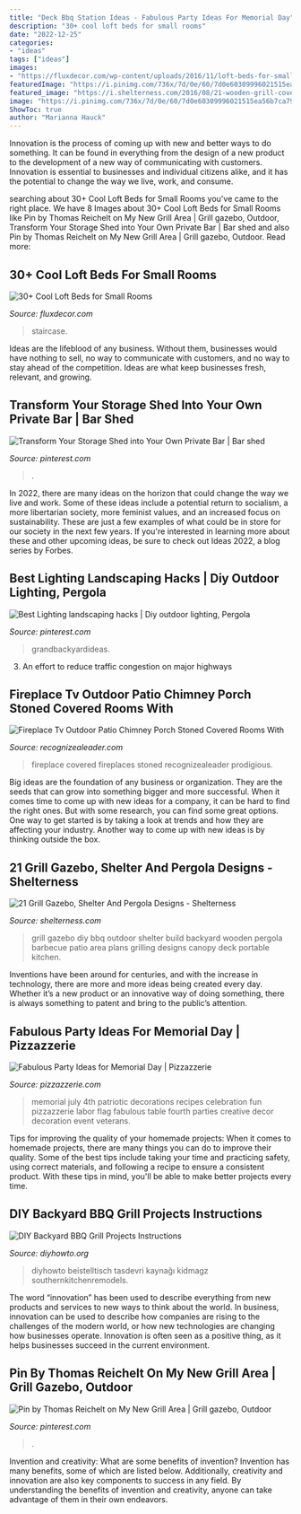 ```yaml
---
title: "Deck Bbq Station Ideas - Fabulous Party Ideas For Memorial Day"
description: "30+ cool loft beds for small rooms"
date: "2022-12-25"
categories:
- "ideas"
tags: ["ideas"]
images:
- "https://fluxdecor.com/wp-content/uploads/2016/11/loft-beds-for-small-rooms/19-loft-beds-for-small-rooms.jpg"
featuredImage: "https://i.pinimg.com/736x/7d/0e/60/7d0e60309996021515ea56b7ca792952--backyard-bar-patio-bar.jpg"
featured_image: "https://i.shelterness.com/2016/08/21-wooden-grill-cover-to-use-climbing-plants-on-its-sides.jpg"
image: "https://i.pinimg.com/736x/7d/0e/60/7d0e60309996021515ea56b7ca792952--backyard-bar-patio-bar.jpg"
ShowToc: true
author: "Marianna Hauck"
---
```



Innovation is the process of coming up with new and better ways to do something. It can be found in everything from the design of a new product to the development of a new way of communicating with customers. Innovation is essential to businesses and individual citizens alike, and it has the potential to change the way we live, work, and consume.

	

		
searching about 30+ Cool Loft Beds for Small Rooms you've came to the right place. We have 8 Images about 30+ Cool Loft Beds for Small Rooms like Pin by Thomas Reichelt on My New Grill Area | Grill gazebo, Outdoor, Transform Your Storage Shed into Your Own Private Bar | Bar shed and also Pin by Thomas Reichelt on My New Grill Area | Grill gazebo, Outdoor. Read more:
		
    
## 30+ Cool Loft Beds For Small Rooms

<img loading=lazy src="https://fluxdecor.com/wp-content/uploads/2016/11/loft-beds-for-small-rooms/19-loft-beds-for-small-rooms.jpg" onerror="this.onerror=null;this.src='https://tse4.mm.bing.net/th?id=OIP.PhBgPLzcr5e0OYfx-p7TwAHaHa&amp;pid=15.1';" alt="30+ Cool Loft Beds for Small Rooms">

_Source: fluxdecor.com_

>staircase. 

	

Ideas are the lifeblood of any business. Without them, businesses would have nothing to sell, no way to communicate with customers, and no way to stay ahead of the competition. Ideas are what keep businesses fresh, relevant, and growing.

    
## Transform Your Storage Shed Into Your Own Private Bar | Bar Shed

<img loading=lazy src="https://i.pinimg.com/736x/7d/0e/60/7d0e60309996021515ea56b7ca792952--backyard-bar-patio-bar.jpg" onerror="this.onerror=null;this.src='https://tse2.mm.bing.net/th?id=OIP.GCnctIiKeLciRhH-PrlPHQHaFi&amp;pid=15.1';" alt="Transform Your Storage Shed into Your Own Private Bar | Bar shed">

_Source: pinterest.com_

>. 

	

In 2022, there are many ideas on the horizon that could change the way we live and work. Some of these ideas include a potential return to socialism, a more libertarian society, more feminist values, and an increased focus on sustainability. These are just a few examples of what could be in store for our society in the next few years. If you're interested in learning more about these and other upcoming ideas, be sure to check out Ideas 2022, a blog series by Forbes.

    
## Best Lighting Landscaping Hacks | Diy Outdoor Lighting, Pergola

<img loading=lazy src="https://i.pinimg.com/736x/b3/65/cc/b365cca4391a05b71d5b87afbfa6eb2b.jpg" onerror="this.onerror=null;this.src='https://tse3.mm.bing.net/th?id=OIP.FgxwX8GJt-VifL216fy4UgHaFj&amp;pid=15.1';" alt="Best Lighting landscaping hacks | Diy outdoor lighting, Pergola">

_Source: pinterest.com_

>grandbackyardideas. 

	

3. An effort to reduce traffic congestion on major highways 

    
## Fireplace Tv Outdoor Patio Chimney Porch Stoned Covered Rooms With

<img loading=lazy src="http://www.recognizealeader.com/bigbox/fi/outdoor-fireplace-porch-stoned-covered_outdoor-patio-and-backyard.jpg" onerror="this.onerror=null;this.src='https://tse1.mm.bing.net/th?id=OIP.33i6txhrbJ9lvom7a5_8TwHaFj&amp;pid=15.1';" alt="Fireplace Tv Outdoor Patio Chimney Porch Stoned Covered Rooms With">

_Source: recognizealeader.com_

>fireplace covered fireplaces stoned recognizealeader prodigious. 

	

Big ideas are the foundation of any business or organization. They are the seeds that can grow into something bigger and more successful. When it comes time to come up with new ideas for a company, it can be hard to find the right ones. But with some research, you can find some great options. One way to get started is by taking a look at trends and how they are affecting your industry. Another way to come up with new ideas is by thinking outside the box.

    
## 21 Grill Gazebo, Shelter And Pergola Designs - Shelterness

<img loading=lazy src="https://i.shelterness.com/2016/08/21-wooden-grill-cover-to-use-climbing-plants-on-its-sides.jpg" onerror="this.onerror=null;this.src='https://tse3.mm.bing.net/th?id=OIP.xhf0XhVWD2zoYMVGzhSDRAHaMW&amp;pid=15.1';" alt="21 Grill Gazebo, Shelter And Pergola Designs - Shelterness">

_Source: shelterness.com_

>grill gazebo diy bbq outdoor shelter build backyard wooden pergola barbecue patio area plans grilling designs canopy deck portable kitchen. 

	

Inventions have been around for centuries, and with the increase in technology, there are more and more ideas being created every day. Whether it’s a new product or an innovative way of doing something, there is always something to patent and bring to the public’s attention.

    
## Fabulous Party Ideas For Memorial Day | Pizzazzerie

<img loading=lazy src="http://pizzazzerie.com/wp-content/uploads/2011/05/memorial-day-party-ideas-e1306126098967.jpg" onerror="this.onerror=null;this.src='https://tse4.mm.bing.net/th?id=OIP.R-ar1tOorSmz1BSncdfXuAHaLH&amp;pid=15.1';" alt="Fabulous Party Ideas for Memorial Day | Pizzazzerie">

_Source: pizzazzerie.com_

>memorial july 4th patriotic decorations recipes celebration fun pizzazzerie labor flag fabulous table fourth parties creative decor decoration event veterans. 

	

Tips for improving the quality of your homemade projects:
When it comes to homemade projects, there are many things you can do to improve their quality. Some of the best tips include taking your time and practicing safety, using correct materials, and following a recipe to ensure a consistent product. With these tips in mind, you'll be able to make better projects every time.

    
## DIY Backyard BBQ Grill Projects Instructions

<img loading=lazy src="https://www.diyhowto.org/wp-content/uploads/DIYHowto-DIY-Backyard-Grill-Projects-08-521x1024.jpg" onerror="this.onerror=null;this.src='https://tse2.mm.bing.net/th?id=OIP.fL4iWXXamM9X0AAro2xTwQHaOj&amp;pid=15.1';" alt="DIY Backyard BBQ Grill Projects Instructions">

_Source: diyhowto.org_

>diyhowto beistelltisch tasdevri kaynağı kidmagz southernkitchenremodels. 

	

The word “innovation” has been used to describe everything from new products and services to new ways to think about the world. In business, innovation can be used to describe how companies are rising to the challenges of the modern world, or how new technologies are changing how businesses operate. Innovation is often seen as a positive thing, as it helps businesses succeed in the current environment.

    
## Pin By Thomas Reichelt On My New Grill Area | Grill Gazebo, Outdoor

<img loading=lazy src="https://i.pinimg.com/736x/cc/ca/32/ccca321969f634e41e77dd7568b05d6e--grill-area.jpg" onerror="this.onerror=null;this.src='https://tse2.mm.bing.net/th?id=OIP.1oM036GulLuKojXUUtJcAAHaFj&amp;pid=15.1';" alt="Pin by Thomas Reichelt on My New Grill Area | Grill gazebo, Outdoor">

_Source: pinterest.com_

>. 

	

Invention and creativity: What are some benefits of invention?
Invention has many benefits, some of which are listed below. Additionally, creativity and innovation are also key components to success in any field. By understanding the benefits of invention and creativity, anyone can take advantage of them in their own endeavors.

